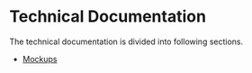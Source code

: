 # Technical Documentation
The technical documentation is divided into following sections.

- [Mockups](mockups.md)
